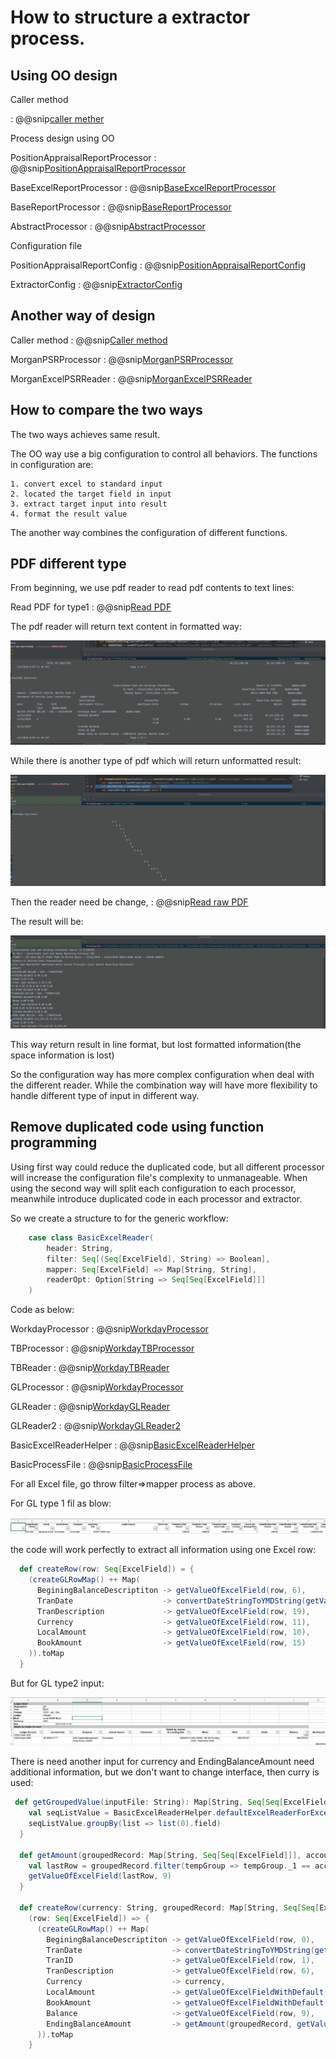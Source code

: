 # How to structure a extractor process.

## Using OO design

Caller method

: @@snip[caller mether](./code/geneva/caller.scala)


Process design using OO

PositionAppraisalReportProcessor
: @@snip[PositionAppraisalReportProcessor](./code/geneva/PositionAppraisalReportProcessor.scala)

BaseExcelReportProcessor
: @@snip[BaseExcelReportProcessor](./code/geneva/BaseExcelReportProcessor.scala)

BaseReportProcessor
: @@snip[BaseReportProcessor](./code/geneva/BaseReportProcessor.scala)

AbstractProcessor
: @@snip[AbstractProcessor](./code/geneva/AbstractProcessor.scala)

Configuration file

PositionAppraisalReportConfig
: @@snip[PositionAppraisalReportConfig](./code/geneva/PositionAppraisalReportConfig.scala)

ExtractorConfig
: @@snip[ExtractorConfig](./code/geneva/ExtractorConfig.scala)

## Another way of design

Caller method
: @@snip[Caller method](./code/morgan/caller.scala)


MorganPSRProcessor
: @@snip[MorganPSRProcessor](./code/morgan/MorganPSRProcessor.scala)

MorganExcelPSRReader
: @@snip[MorganExcelPSRReader](./code/morgan/MorganExcelPSRReader.scala)


## How to compare the two ways

The two ways achieves same result.

The OO way use a big configuration to control all behaviors. The functions in
configuration are:

    1. convert excel to standard input 
    2. located the target field in input
    3. extract target input into result
    4. format the result value 


The another way combines the configuration of different functions.

## PDF different type

From beginning, we use pdf reader to read pdf contents to text lines:

Read PDF for type1
: @@snip[Read PDF](./code/readPdf.scala)

The pdf reader will return text content in formatted way:

![Type1 format](./pic/type1.png)

While there is another type of pdf which will return unformatted result:

![Type2 format](./pic/type2.png)

Then the reader need be change,
: @@snip[Read raw PDF](./code/readRaw.scala)

The result will be:

![Type2 reader result](./pic/type2AnotherReader.png)

This way return result in line format, but lost formatted information(the space information is lost)

So the configuration way has more complex configuration when deal with the different reader.
While the combination way will have more flexibility to handle different type of input in  different way.


## Remove duplicated code using function programming

Using first way could reduce the duplicated code, but all different processor will increase the configuration
file's complexity to unmanageable. When using the second way will split each configuration to each processor, meanwhile 
introduce duplicated code in each processor and extractor.

So we create a structure to for the generic workflow:

```scala
    case class BasicExcelReader(
        header: String,
        filter: Seq[(Seq[ExcelField], String) => Boolean],
        mapper: Seq[ExcelField] => Map[String, String],
        readerOpt: Option[String => Seq[Seq[ExcelField]]]
    )
```

Code as below:

WorkdayProcessor
: @@snip[WorkdayProcessor](./code/workday/WorkdayProcessor.scala)

TBProcessor
: @@snip[WorkdayTBProcessor](./code/workday/WorkdayTBProcessor.scala)

TBReader
: @@snip[WorkdayTBReader](./code/workday/WorkdayTBRader.scala)

GLProcessor
: @@snip[WorkdayProcessor](./code/workday/WorkdayGLProcessor.scala)

GLReader
: @@snip[WorkdayGLReader](./code/workday/WorkdayGLReader.scala)

GLReader2
: @@snip[WorkdayGLReader2](./code/workday/WorkdayGLRead2.scala)

BasicExcelReaderHelper
: @@snip[BasicExcelReaderHelper](./code/workday/BasicExcelReaderHelper.scala)

BasicProcessFile
: @@snip[BasicProcessFile](./code/workday/BasicProcessFile.scala)

For all Excel file, go throw filter=>mapper process as above.

For GL type 1 fil as blow:

![GL Type1](./pic/GLType1.png)

the code will work perfectly to extract all information using one Excel row:

```scala
  def createRow(row: Seq[ExcelField]) = {
    (createGLRowMap() ++ Map(
      BeginingBalanceDescriptiton -> getValueOfExcelField(row, 6),
      TranDate                    -> convertDateStringToYMDString(getValueOfExcelField(row, 5)),
      TranDescription             -> getValueOfExcelField(row, 19),
      Currency                    -> getValueOfExcelField(row, 11),
      LocalAmount                 -> getValueOfExcelField(row, 10),
      BookAmount                  -> getValueOfExcelField(row, 15)
    )).toMap
  }
```

But for GL type2 input:

![GL Type2](./pic/GLType2.png)

There is need another input for currency and EndingBalanceAmount need additional information, but we don't
want to change interface, then curry is used:

```scala
 def getGroupedValue(inputFile: String): Map[String, Seq[Seq[ExcelField]]] = {
    val seqListValue = BasicExcelReaderHelper.defaultExcelReaderForExcel(headerStr)(inputFile)
    seqListValue.groupBy(list => list(0).field)
  }

  def getAmount(groupedRecord: Map[String, Seq[Seq[ExcelField]]], account: String): String = {
    val lastRow = groupedRecord.filter(tempGroup => tempGroup._1 == account).head._2.last
    getValueOfExcelField(lastRow, 9)
  }

  def createRow(currency: String, groupedRecord: Map[String, Seq[Seq[ExcelField]]]) =
    (row: Seq[ExcelField]) => {
      (createGLRowMap() ++ Map(
        BeginingBalanceDescriptiton -> getValueOfExcelField(row, 0),
        TranDate                    -> convertDateStringToYMDString(getValueOfExcelField(row, 5)),
        TranID                      -> getValueOfExcelField(row, 1),
        TranDescription             -> getValueOfExcelField(row, 6),
        Currency                    -> currency,
        LocalAmount                 -> getValueOfExcelFieldWithDefault(row, 10, Some("")),
        BookAmount                  -> getValueOfExcelFieldWithDefault(row, 10, Some("")),
        Balance                     -> getValueOfExcelField(row, 9),
        EndingBalanceAmount         -> getAmount(groupedRecord, getValueOfExcelField(row, 0))
      )).toMap
    }
```






